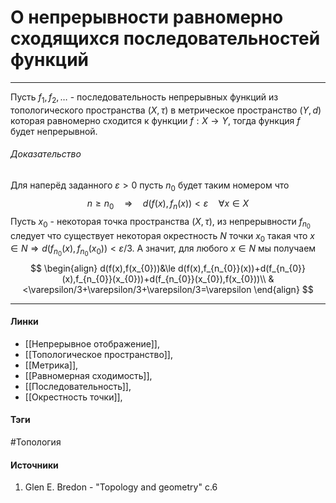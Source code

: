 # О непрерывности равномерно сходящихся последовательностей функций
***
Пусть $f_{1},f_{2},\dots$ - последовательность непрерывных функций из топологического пространства $(X,\tau)$ в метрическое пространство $(Y,d)$ которая равномерно сходится к функции $f:X\to Y$, тогда функция $f$ будет непрерывной.

###### Доказательство
Для наперёд заданного $\varepsilon>0$ пусть $n_{0}$ будет таким номером что
$$
n\ge n_{0}\quad\Rightarrow\quad d(f(x),f_{n}(x))<\varepsilon\quad\forall x\in X
$$
Пусть $x_{0}$ - некоторая точка пространства $(X,\tau)$, из непрерывности $f_{n_{0}}$ следует что существует некоторая окрестность $N$ точки $x_{0}$ такая что $x\in N\Rightarrow d(f_{n_{0}}(x),f_{n_{0}}(x_{0}))<\varepsilon/3$. А значит, для любого $x\in N$ мы получаем
$$
\begin{align}
d(f(x),f(x_{0}))&\le d(f(x),f_{n_{0}}(x))+d(f_{n_{0}}(x),f_{n_{0}}(x_{0}))+d(f_{n_{0}}(x_{0}),f(x_{0}))\\
&<\varepsilon/3+\varepsilon/3+\varepsilon/3=\varepsilon
\end{align}
$$
***
#### Линки
- [[Непрерывное отображение]],
- [[Топологическое пространство]],
- [[Метрика]],
- [[Равномерная сходимость]],
- [[Последовательность]],
- [[Окрестность точки]],
#### Тэги
 #Топология 
#### Источники
1. Glen E. Bredon - "Topology and geometry" c.6